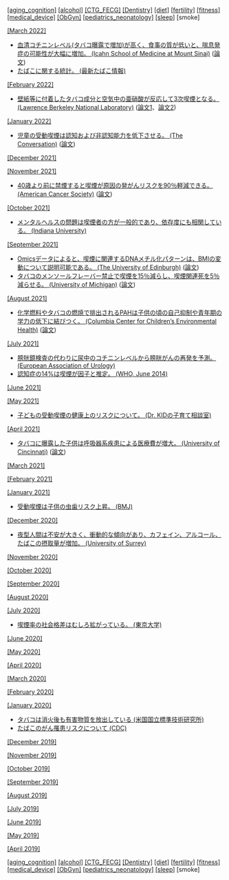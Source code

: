 [\[aging_cognition\]](aging_cognition.md) [\[alcohol\]](alcohol.md) [\[CTG_FECG\]](CTG_FECG.md) [\[Dentistry\]](Dentistry.md) [\[diet\]](diet.md) [\[fertility\]](fertility.md) [\[fitness\]](fitness.md) [\[medical_device\]](medical_device.md) [\[ObGyn\]](ObGyn.md) [\[pediatrics_neonatology\]](pediatrics_neonatology.md) [\[sleep\]](sleep.md) \[smoke\]

[\[March 2022\]](2203.md)
* [血清コチニンレベル(タバコ曝露で増加)が高く、食事の質が低いと、喘息発症の可能性が大幅に増加。 (Icahn School of Medicine at Mount Sinai)](https://www.eurekalert.org/news-releases/947130) ([論文](https://doi.org/10.1513/AnnalsATS.202107-837OC))
* [たばこに関する統計。 (最新たばこ情報)](https://www.health-net.or.jp/tobacco/statistics/)

[\[February 2022\]](2202.md)
* [壁紙等に付着したタバコ成分と空気中の亜硝酸が反応して3次喫煙となる。 (Lawrence Berkeley National Laboratory)](https://newscenter.lbl.gov/2013/06/20/berkeley-lab-confirms-thirdhand-smoke-causes-dna-damage/) ([論文1](https://doi.org/10.1073/pnas.0912820107)、[論文2](https://doi.org/10.1093/mutage/get013))

[\[January 2022\]](2201.md)
* [児童の受動喫煙は認知および非認知能力を低下させる。 (The Conversation)](https://theconversation.com/children-whose-parents-smoke-have-lower-test-scores-and-more-behavioural-issues-than-kids-of-non-smokers-172601) ([論文](https://doi.org/10.1016/j.ehb.2021.100978))

[\[December 2021\]](2112.md)

[\[November 2021\]](2111.md)
* [40歳より前に禁煙すると喫煙が原因の発がんリスクを90％軽減できる。 (American Cancer Society)](http://pressroom.cancer.org/SmokingAndCancer) ([論文](https://jamanetwork.com/journals/jamaoncology/article-abstract/2784990))

[\[October 2021\]](2110.md)
* [メンタルヘルスの問題は喫煙者の方が一般的であり、依存度にも相関している。 (Indiana University)](https://addictions.iu.edu/news/maria-parker-study.html)

[\[September 2021\]](2109.md)
* [Omicsデータによると、喫煙に関連するDNAメチル化パターンは、BMIの変動について説明可能である。 (The University of Edinburgh)](https://www.ed.ac.uk/mrc-human-genetics-unit/news-and-events/latest-news/effect-of-smoking-on-body-mass-index) ([論文](https://journals.plos.org/plosgenetics/article?id=10.1371/journal.pgen.1009750))
* [タバコのメンソールフレーバー禁止で喫煙を15％減らし、喫煙関連死を5％減らせる。 (University of Michigan)](https://news.umich.edu/menthol-ban-would-save-650000-lives-in-the-next-40-years/) ([論文](https://tobaccocontrol.bmj.com/content/early/2021/09/02/tobaccocontrol-2021-056604))

[\[August 2021\]](2108.md)
* [化学燃料やタバコの燃焼で排出されるPAHは子供の頃の自己抑制や青年期の学力の低下に結びつく。 (Columbia Center for Children’s Environmental Health)](https://www.publichealth.columbia.edu/public-health-now/news/air-pollution-exposure-linked-poor-academics-childhood) ([論文](https://www.sciencedirect.com/science/article/abs/pii/S0013935121008641))

[\[July 2021\]](2107.md)
* [膀胱鏡検査の代わりに尿中のコチニンレベルから膀胱がんの再発を予測。 (European Association of Urology)](https://eaucongress.uroweb.org/nicotine-by-product-can-predict-recurrence-of-cancer/)
* [認知症の14%は喫煙が因子と推定。 (WHO, June 2014)](https://apps.who.int/iris/bitstream/handle/10665/128041/WHO_NMH_PND_CIC_TKS_14.1_eng.pdf)

[\[June 2021\]](2106.md)

[\[May 2021\]](2105.md)
* [子どもの受動喫煙の健康上のリスクについて。 (Dr. KIDの子育て相談室)](https://ameblo.jp/doctor-kid/entry-12669973060.html)

[\[April 2021\]](2104.md)
* [タバコに曝露した子供は呼吸器系疾患による医療費が増大。 (University of Cincinnati)](https://www.uc.edu/news/articles/2021/03/uc-study-finds-that-tobacco-smoke-exposed-children-utilize-emergency-and-urgent-care-services.html) ([論文](https://journals.plos.org/plosone/article?id=10.1371/journal.pone.0247179))

[\[March 2021\]](2103.md)

[\[February 2021\]](2102.md)

[\[January 2021\]](2101.md)
* [受動喫煙は子供の虫歯リスク上昇。 (BMJ)](https://www.bmj.com/content/351/bmj.h5397)

[\[December 2020\]](2012.md)
* [夜型人間は不安が大きく、衝動的な傾向があり、カフェイン、アルコール、たばこの摂取量が増加。 (University of Surrey)](https://www.surrey.ac.uk/news/young-people-who-go-bed-later-drink-and-smoke-more-due-their-impulsivity)

[\[November 2020\]](2011.md)

[\[October 2020\]](2010.md)

[\[September 2020\]](2009.md)

[\[August 2020\]](2008.md)

[\[July 2020\]](2007.md)
* [喫煙率の社会格差はむしろ拡がっている。 (東京大学)](https://www.m.u-tokyo.ac.jp/news/admin/release_20200627.pdf)

[\[June 2020\]](2006.md)

[\[May 2020\]](2005.md)

[\[April 2020\]](2004.md)

[\[March 2020\]](2003.md)

[\[February 2020\]](2002.md)

[\[January 2020\]](2001.md)
* [タバコは消火後も有害物質を放出している (米国国立標準技術研究所)](https://www.nist.gov/news-events/news/2020/01/butt-emissions-study-finds-even-extinguished-cigarettes-give-toxins)
* [たばこのがん罹患リスクについて (CDC)](https://www.cdc.gov/cancer/tobacco/index.htm)

[\[December 2019\]](1912.md)

[\[November 2019\]](1911.md)

[\[October 2019\]](1910.md)

[\[September 2019\]](1909.md)

[\[August 2019\]](1908.md)

[\[July 2019\]](1907.md)

[\[June 2019\]](1906.md)

[\[May 2019\]](1905.md)

[\[April 2019\]](1904.md)

[\[aging_cognition\]](aging_cognition.md) [\[alcohol\]](alcohol.md) [\[CTG_FECG\]](CTG_FECG.md) [\[Dentistry\]](Dentistry.md) [\[diet\]](diet.md) [\[fertility\]](fertility.md) [\[fitness\]](fitness.md) [\[medical_device\]](medical_device.md) [\[ObGyn\]](ObGyn.md) [\[pediatrics_neonatology\]](pediatrics_neonatology.md) [\[sleep\]](sleep.md) \[smoke\]
